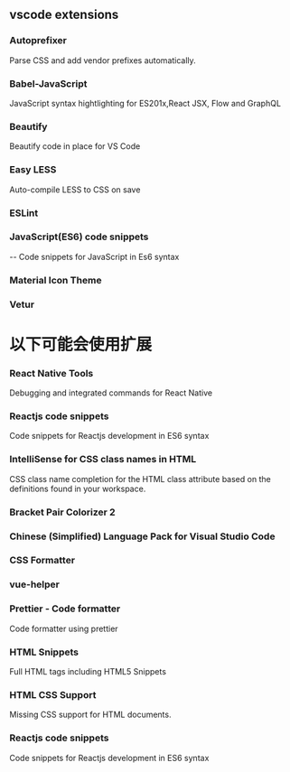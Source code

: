 ## vscode extensions

### Autoprefixer

Parse CSS and add vendor prefixes automatically.

### Babel-JavaScript

JavaScript syntax hightlighting for ES201x,React JSX, Flow and GraphQL

### Beautify

Beautify code in place for VS Code

### Easy LESS

Auto-compile LESS to CSS on save

### ESLint

### JavaScript(ES6) code snippets
-- Code snippets for JavaScript in Es6 syntax

### Material Icon Theme

### Vetur


# 以下可能会使用扩展

### React Native Tools

Debugging and integrated commands for React Native

### Reactjs code snippets

Code snippets for Reactjs development in ES6 syntax

### IntelliSense for CSS class names in HTML

CSS class name completion for the HTML class attribute based on the definitions found in your workspace.

### Bracket Pair Colorizer 2

### Chinese (Simplified) Language Pack for Visual Studio Code

### CSS Formatter

### vue-helper

### Prettier - Code formatter

Code formatter using prettier

### HTML Snippets

Full HTML tags including HTML5 Snippets

### HTML CSS Support

Missing CSS support for HTML documents.

### Reactjs code snippets

Code snippets for Reactjs development in ES6 syntax



